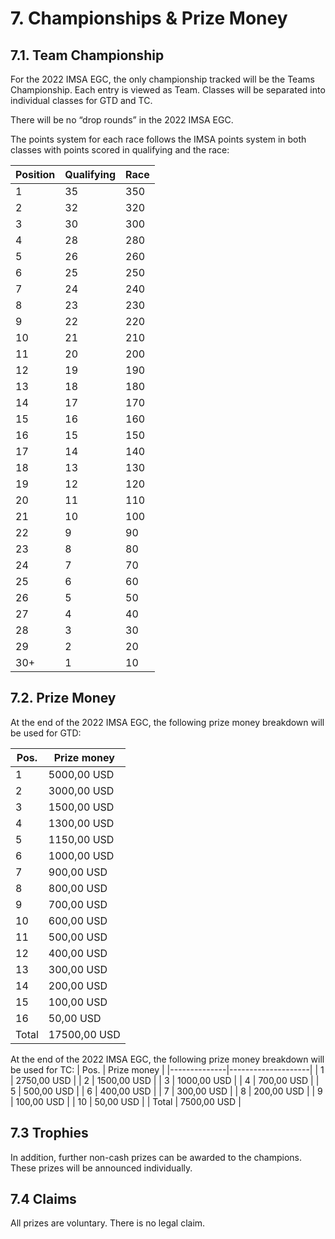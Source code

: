 # 7. Championships & Prize Money

## 7.1. Team Championship
For the 2022 IMSA EGC, the only championship tracked will be the Teams Championship. Each entry is viewed as Team. Classes will be separated into individual classes for GTD and TC.

There will be no “drop rounds” in the 2022 IMSA EGC.

The points system for each race follows the IMSA points system in both classes with points scored in qualifying and the race:

| Position   | Qualifying | Race       |
|------------|------------|------------|
|     1      |     35     |     350    |
|     2      |     32     |     320    |
|     3      |     30     |     300    |
|     4      |     28     |     280    |
|     5      |     26     |     260    |
|     6      |     25     |     250    |
|     7      |     24     |     240    |
|     8      |     23     |     230    |
|     9      |     22     |     220    |
|     10     |     21     |     210    |
|     11     |     20     |     200    |
|     12     |     19     |     190    |
|     13     |     18     |     180    |
|     14     |     17     |     170    |
|     15     |     16     |     160    |
|     16     |     15     |     150    |
|     17     |     14     |     140    |
|     18     |     13     |     130    |
|     19     |     12     |     120    |
|     20     |     11     |     110    |
|     21     |     10     |     100    |
|     22     |     9      |     90     |
|     23     |     8      |     80     |
|     24     |     7      |     70     |
|     25     |     6      |     60     |
|     26     |     5      |     50     |
|     27     |     4      |     40     |
|     28     |     3      |     30     |
|     29     |     2      |     20     |
|     30+    |     1      |     10     |

## 7.2. Prize Money
At the end of the 2022 IMSA EGC, the following prize money breakdown will be used for GTD:

|     Pos.     |     Prize money     |
|--------------|---------------------|
|     1        |     5000,00 USD     |
|     2        |     3000,00 USD     |
|     3        |     1500,00 USD     |
|     4        |     1300,00 USD     |
|     5        |     1150,00 USD     |
|     6        |     1000,00 USD     |
|     7        |     900,00 USD      |
|     8        |     800,00 USD      |
|     9        |     700,00 USD      |
|     10       |     600,00 USD      |
|     11       |     500,00 USD      |
|     12       |     400,00 USD      |
|     13       |     300,00 USD      |
|     14       |     200,00 USD      |
|     15       |     100,00 USD      |
|     16       |     50,00 USD       |
|     Total    |     17500,00 USD    |

At the end of the 2022 IMSA EGC, the following prize money breakdown will be used for TC:
|     Pos.     |     Prize money    |
|--------------|--------------------|
|     1        |     2750,00 USD    |
|     2        |     1500,00 USD    |
|     3        |     1000,00 USD    |
|     4        |     700,00 USD     |
|     5        |     500,00 USD     |
|     6        |     400,00 USD     |
|     7        |     300,00 USD     |
|     8        |     200,00 USD     |
|     9        |     100,00 USD     |
|     10       |     50,00 USD      |
|     Total    |     7500,00 USD    |

## 7.3 Trophies
In addition, further non-cash prizes can be awarded to the champions. These prizes will be announced individually.

## 7.4 Claims
All prizes are voluntary. There is no legal claim.
